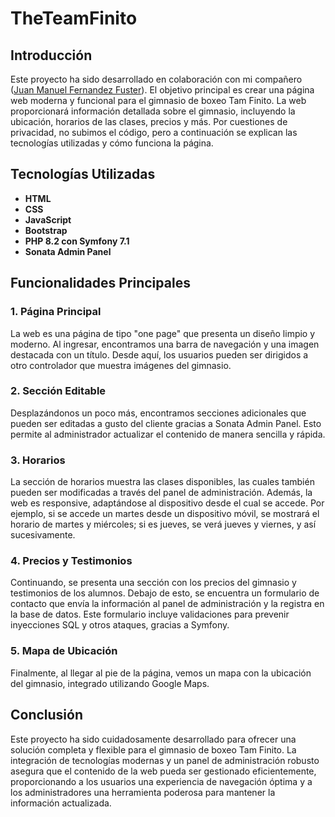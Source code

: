 # TheTeamFinito

## Introducción

Este proyecto ha sido desarrollado en colaboración con mi compañero ([Juan Manuel Fernandez Fuster](https://www.linkedin.com/in/juan-manuel-fernández-fuster-a72bba191/)). El objetivo principal es crear una página web moderna y funcional para el gimnasio de boxeo Tam Finito. La web proporcionará información detallada sobre el gimnasio, incluyendo la ubicación, horarios de las clases, precios y más. Por cuestiones de privacidad, no subimos el código, pero a continuación se explican las tecnologías utilizadas y cómo funciona la página.

## Tecnologías Utilizadas

- **HTML**
- **CSS**
- **JavaScript**
- **Bootstrap**
- **PHP 8.2 con Symfony 7.1**
- **Sonata Admin Panel**

## Funcionalidades Principales

### 1. Página Principal

La web es una página de tipo "one page" que presenta un diseño limpio y moderno. Al ingresar, encontramos una barra de navegación y una imagen destacada con un título. Desde aquí, los usuarios pueden ser dirigidos a otro controlador que muestra imágenes del gimnasio.

### 2. Sección Editable

Desplazándonos un poco más, encontramos secciones adicionales que pueden ser editadas a gusto del cliente gracias a Sonata Admin Panel. Esto permite al administrador actualizar el contenido de manera sencilla y rápida.

### 3. Horarios

La sección de horarios muestra las clases disponibles, las cuales también pueden ser modificadas a través del panel de administración. Además, la web es responsive, adaptándose al dispositivo desde el cual se accede. Por ejemplo, si se accede un martes desde un dispositivo móvil, se mostrará el horario de martes y miércoles; si es jueves, se verá jueves y viernes, y así sucesivamente.

### 4. Precios y Testimonios

Continuando, se presenta una sección con los precios del gimnasio y testimonios de los alumnos. Debajo de esto, se encuentra un formulario de contacto que envía la información al panel de administración y la registra en la base de datos. Este formulario incluye validaciones para prevenir inyecciones SQL y otros ataques, gracias a Symfony.

### 5. Mapa de Ubicación

Finalmente, al llegar al pie de la página, vemos un mapa con la ubicación del gimnasio, integrado utilizando Google Maps.

## Conclusión

Este proyecto ha sido cuidadosamente desarrollado para ofrecer una solución completa y flexible para el gimnasio de boxeo Tam Finito. La integración de tecnologías modernas y un panel de administración robusto asegura que el contenido de la web pueda ser gestionado eficientemente, proporcionando a los usuarios una experiencia de navegación óptima y a los administradores una herramienta poderosa para mantener la información actualizada.
